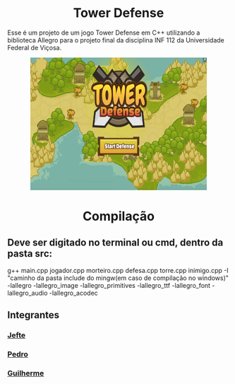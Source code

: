<h1 align="center">
	Tower Defense
</h1>
<p>
	Esse é um projeto de um jogo Tower Defense em C++ utilizando a biblioteca Allegro para o projeto final da disciplina INF 112 da Universidade Federal de Viçosa.
</p>
<div align="center">
	<img src="./assets/Menu_bmp.bmp" width="400px" height="300px"/>
</div>
<div>
<h1 align="center">
	Compilação
</h1>
<h2>Deve ser digitado no terminal ou cmd, dentro da pasta src:</h2>
<p>
g++ main.cpp jogador.cpp morteiro.cpp defesa.cpp torre.cpp inimigo.cpp -I "caminho da pasta include do mingw(em caso de compilação no windows)" -lallegro -lallegro_image -lallegro_primitives -lallegro_ttf -lallegro_font -lallegro_audio -lallegro_acodec 
</p>
</div>
<h2>Integrantes</h2>
<h3><a href="https://github.com/kalupx">Jefte</h3>
<h3><a href="https://github.com/PedroFiorio">Pedro</h3>
<h3><a href="https://github.com/GuilhermeUFV">Guilherme</h3>
